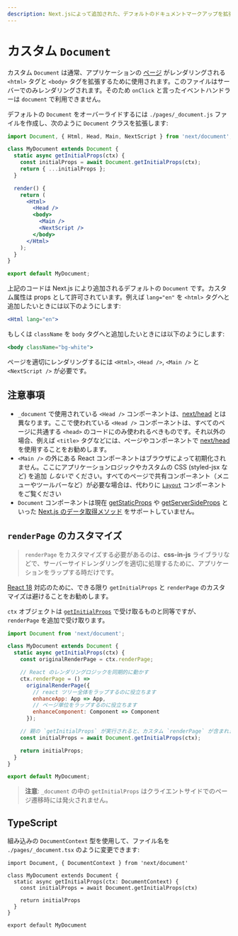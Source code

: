 ```yaml
---
description: Next.jsによって追加された、デフォルトのドキュメントマークアップを拡張する。
---
```


# カスタム `Document`

カスタム `Document` は通常、アプリケーションの [ページ](/docs/basic-features/pages.md) がレンダリングされる `<html>` タグと `<body>` タグを拡張するために使用されます。このファイルはサーバーでのみレンダリングされます。そのため `onClick` と言ったイベントハンドラーは `document` で利用できません。

デフォルトの `Document` をオーバーライドするには `./pages/_document.js` ファイルを作成し、次のように `Document` クラスを拡張します:

```jsx
import Document, { Html, Head, Main, NextScript } from 'next/document';

class MyDocument extends Document {
  static async getInitialProps(ctx) {
    const initialProps = await Document.getInitialProps(ctx);
    return { ...initialProps };
  }

  render() {
    return (
      <Html>
        <Head />
        <body>
          <Main />
          <NextScript />
        </body>
      </Html>
    );
  }
}

export default MyDocument;
```

上記のコードは Next.js により追加されるデフォルトの `Document` です。カスタム属性は props として許可されています。例えば `lang="en"` を `<html>` タグへと追加したいときには以下のようにします:

```jsx
<Html lang="en">
```

もしくは `className` を `body` タグへと追加したいときには以下のようにします:

```jsx
<body className="bg-white">
```

ページを適切にレンダリングするには `<Html>`, `<Head />`, `<Main />` と `<NextScript />` が必要です。

## 注意事項

- `_document` で使用されている `<Head />` コンポーネントは、[next/head](/docs/api-reference/next/head.md) とは異なります。ここで使われている `<Head />` コンポーネントは、すべてのページに共通する `<head>` のコードにのみ使われるべきものです。それ以外の場合、例えば `<title>` タグなどには、ページやコンポーネントで [next/head](/docs/api-reference/next/head.md) を使用することをお勧めします。
- `<Main />` の外にある React コンポーネントはブラウザによって初期化されません。ここにアプリケーションロジックやカスタムの CSS (styled-jsx など) を追加 _しないで_ ください。すべてのページで共有コンポーネント（メニューやツールバーなど）が必要な場合は、代わりに [`Layout`](/docs/basic-features/layouts.md) コンポーネントをご覧ください
- `Document` コンポーネントは現在 [getStaticProps](/docs/basic-features/data-fetching/get-static-props.md) や [getServerSideProps](y/docs/basic-features/data-fetching/get-server-side-props.md) といった [Next.js のデータ取得メソッド](/docs/basic-features/data-fetching/overview.md) をサポートしていません。

## `renderPage` のカスタマイズ

> `renderPage` をカスタマイズする必要があるのは、**css-in-js** ライブラリなどで、サーバーサイドレンダリングを適切に処理するために、アプリケーションをラップする時だけです。

[React 18](/docs/advanced-features/react-18.md) 対応のために、できる限り `getInitialProps` と `renderPage` のカスタマイズは避けることをお勧めします。

`ctx` オブジェクトは [`getInitialProps`](/docs/api-reference/data-fetching/getInitialProps.md#context-object) で受け取るものと同等ですが、`renderPage` を追加で受け取ります。

```jsx
import Document from 'next/document';

class MyDocument extends Document {
  static async getInitialProps(ctx) {
    const originalRenderPage = ctx.renderPage;

    // React のレンダリングロジックを同期的に動かす
    ctx.renderPage = () =>
      originalRenderPage({
        // react ツリー全体をラップするのに役立ちます
        enhanceApp: App => App,
        // ページ単位をラップするのに役立ちます
        enhanceComponent: Component => Component
      });

    // 親の `getInitialProps` が実行されると、カスタム `renderPage` が含まれます
    const initialProps = await Document.getInitialProps(ctx);

    return initialProps;
  }
}

export default MyDocument;
```

> **注意**:  `_document` の中の `getInitialProps` はクライエントサイドでのページ遷移時には発火されません。

## TypeScript

組み込みの `DocumentContext` 型を使用して、ファイル名を `./pages/_document.tsx` のように変更できます:

```tsx
import Document, { DocumentContext } from 'next/document'

class MyDocument extends Document {
  static async getInitialProps(ctx: DocumentContext) {
    const initialProps = await Document.getInitialProps(ctx)

    return initialProps
  }
}

export default MyDocument
```
